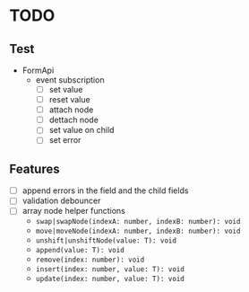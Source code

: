 # TODO

## Test

- FormApi
  - event subscription
    - [ ] set value
    - [ ] reset value
    - [ ] attach node
    - [ ] dettach node
    - [ ] set value on child
    - [ ] set error

## Features

- [ ] append errors in the field and the child fields
- [ ] validation debouncer
- [ ] array node helper functions
  - `swap|swapNode(indexA: number, indexB: number): void`
  - `move|moveNode(indexA: number, indexB: number): void`
  - `unshift|unshiftNode(value: T): void`
  - `append(value: T): void`
  - `remove(index: number): void`
  - `insert(index: number, value: T): void`
  - `update(index: number, value: T): void`
